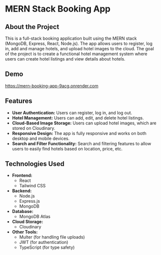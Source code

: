 # MERN Stack Booking App

## About the Project
This is a full-stack booking application built using the MERN stack (MongoDB, Express, React, Node.js). The app allows users to register, log in, add and manage hotels, and upload hotel images to the cloud. The goal of the project is to create a functional hotel management system where users can create hotel listings and view details about hotels.

## Demo
https://mern-booking-app-9acg.onrender.com

## Features
- **User Authentication:** Users can register, log in, and log out.
- **Hotel Management:** Users can add, edit, and delete hotel listings.
- **Cloud-Based Image Storage:** Users can upload hotel images, which are stored on Cloudinary.
- **Responsive Design:** The app is fully responsive and works on both desktop and mobile devices.
- **Search and Filter Functionality:** Search and filtering features to allow users to easily find hotels based on location, price, etc.

## Technologies Used
- **Frontend:**
  - React
  - Tailwind CSS
- **Backend:**
  - Node.js
  - Express.js
  - MongoDB
- **Database:**
  - MongoDB Atlas
- **Cloud Storage:**
  - Cloudinary
- **Other Tools:**
  - Multer (for handling file uploads)
  - JWT (for authentication)
  - TypeScript (for type safety)
